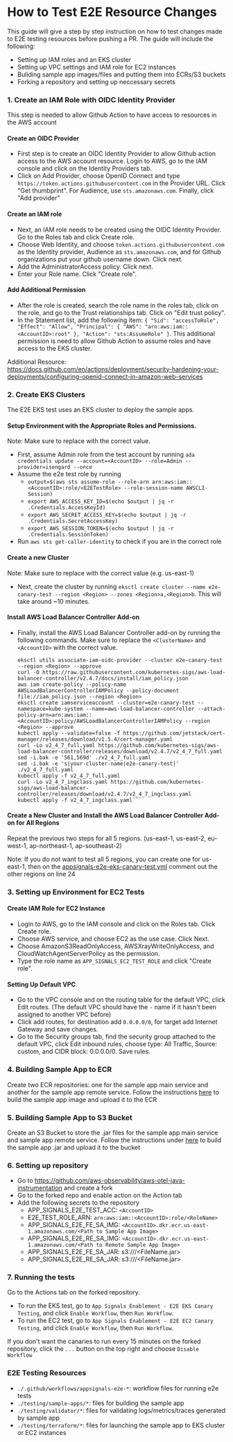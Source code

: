 # How to Test E2E Resource Changes
This guide will give a step by step instruction on how to test changes made to E2E testing resources before pushing a PR.
The guide will include the following:
- Setting up IAM roles and an EKS cluster
- Setting up VPC settings and IAM role for EC2 instances
- Buliding sample app images/files and putting them into ECRs/S3 buckets
- Forking a repository and setting up neccessary secrets


### 1. Create an IAM Role with OIDC Identity Provider
This step is needed to allow Github Action to have access to resources in the AWS account
#### Create an OIDC Provider
- First step is to create an OIDC Identity Provider to allow Github action access to the AWS account resource. Login to AWS, go to the IAM console and click on the Identity Providers tab.
- Click on Add Provider, choose OpenID Connect and type `https://token.actions.githubusercontent.com` in the Provider URL. Click "Get thumbprint". For Audience, use `sts.amazonaws.com`. Finally, click "Add provider"
#### Create an IAM role
- Next, an IAM role needs to be created using the OIDC Identity Provider. Go to the Roles tab and click Create role. 
- Choose Web Identity, and choose `token.actions.githubusercontent.com` as the Identity provider, Audience as `sts.amazonaws.com`, and for Github organizations put your github username down. Click next.
- Add the AdministratorAccess policy. Click next.
- Enter your Role name. Click "Create role".
#### Add Additional Permission
- After the role is created, search the role name in the roles tab, click on the role, and go to the Trust relationships tab. Click on "Edit trust policy".
- In the Statement list, add the following item: 
`{
  "Sid": "accessToRole",
  "Effect": "Allow",
  "Principal": {
  "AWS": "arn:aws:iam::<AccountID>:root"
  },
  "Action": "sts:AssumeRole"
  }`. This additional permission is need to allow Github Action to assume roles and have access to the EKS cluster. 

Additional Resource: https://docs.github.com/en/actions/deployment/security-hardening-your-deployments/configuring-openid-connect-in-amazon-web-services

### 2. Create EKS Clusters
The E2E EKS test uses an EKS cluster to deploy the sample apps. 
#### Setup Environment with the Appropriate Roles and Permissions.
Note: Make sure to replace <AccountID> with the correct value.
- First, assume Admin role from the test account by running `ada credentials update --account=<AccountID> --role=Admin --provider=isengard --once`
- Assume the e2e test role by running 
  - `output=$(aws sts assume-role --role-arn arn:aws:iam::<AccountID>:role/<E2ETestRole> --role-session-name AWSCLI-Session)`
  - `export AWS_ACCESS_KEY_ID=$(echo $output | jq -r .Credentials.AccessKeyId)`
  - `export AWS_SECRET_ACCESS_KEY=$(echo $output | jq -r .Credentials.SecretAccessKey)`
  - `export AWS_SESSION_TOKEN=$(echo $output | jq -r .Credentials.SessionToken)`
- Run `aws sts get-caller-identity` to check if you are in the correct role
#### Create a new Cluster
Note: Make sure to replace <Region> with the correct value (e.g. us-east-1)
- Next, create the cluster by running `eksctl create cluster --name e2e-canary-test --region <Region> --zones <Region>a,<Region>b`. This will take around ~10 minutes. 
#### Install AWS Load Balancer Controller Add-on
- Finally, install the AWS Load Balancer Controller add-on by running the following commands. Make sure to replace the `<ClusterName>` and `<AccountID>` with the correct value.
  ```
  eksctl utils associate-iam-oidc-provider --cluster e2e-canary-test --region <Region> --approve
  curl -O https://raw.githubusercontent.com/kubernetes-sigs/aws-load-balancer-controller/v2.4.7/docs/install/iam_policy.json
  aws iam create-policy --policy-name AWSLoadBalancerControllerIAMPolicy --policy-document file://iam_policy.json --region <Region>
  eksctl create iamserviceaccount --cluster=e2e-canary-test --namespace=kube-system --name=aws-load-balancer-controller --attach-policy-arn=arn:aws:iam::<AccountID>:policy/AWSLoadBalancerControllerIAMPolicy --region <Region> --approve
  kubectl apply --validate=false -f https://github.com/jetstack/cert-manager/releases/download/v1.5.4/cert-manager.yaml
  curl -Lo v2_4_7_full.yaml https://github.com/kubernetes-sigs/aws-load-balancer-controller/releases/download/v2.4.7/v2_4_7_full.yaml
  sed -i.bak -e '561,569d' ./v2_4_7_full.yaml
  sed -i.bak -e 's|your-cluster-name|e2e-canary-test|' ./v2_4_7_full.yaml
  kubectl apply -f v2_4_7_full.yaml
  curl -Lo v2_4_7_ingclass.yaml https://github.com/kubernetes-sigs/aws-load-balancer-controller/releases/download/v2.4.7/v2_4_7_ingclass.yaml
  kubectl apply -f v2_4_7_ingclass.yaml```
#### Create a New Cluster and Install the AWS Load Balancer Controller Add-on for All Regions
Repeat the previous two steps for all 5 regions. (us-east-1, us-east-2, eu-west-1, ap-northeast-1, ap-southeast-2)

Note: If you do not want to test all 5 regions, you can create one for us-east-1, then on the [appsignals-e2e-eks-canary-test.yml](.github/workflows/appsignals-e2e-eks-canary-test.yml) comment out the other regions on line 24

### 3. Setting up Environment for EC2 Tests
#### Create IAM Role for EC2 Instance
- Login to AWS, go to the IAM console and click on the Roles tab. Click Create role.
- Choose AWS service, and choose EC2 as the use case. Click Next.
- Choose AmazonS3ReadOnlyAccess, AWSXrayWriteOnlyAccess, and CloudWatchAgentServerPolicy as the permission. 
- Type the role name as `APP_SIGNALS_EC2_TEST_ROLE` and click "Create role".

#### Setting Up Default VPC
- Go to the VPC console and on the routing table for the default VPC, click Edit routes. (The default VPC should have the `-` name if it hasn't been assigned to another VPC before)
- Click add routes, for destination add `0.0.0.0/0`, for target add Internet Gateway and save changes.
- Go to the Security groups tab, find the security group attached to the default VPC, click Edit inbound rules, choose type: All Traffic, Source: custom, and CIDR block: 0.0.0.0/0. Save rules.

### 4. Building Sample App to ECR
Create two ECR repositories: one for the sample app main service and another for the sample app remote service. 
Follow the instructions [here](./sample-apps/README.md) to build the sample app image and upload it to the ECR

### 5. Building Sample App to S3 Bucket
Create an S3 Bucket to store the .jar files for the sample app main service and sample app remote service.
Follow the instructions under [here](./sample-apps/README.md) to build the sample app .jar and upload it to the bucket

### 6. Setting up repository
- Go to https://github.com/aws-observability/aws-otel-java-instrumentation and create a fork
- Go to the forked repo and enable action on the Action tab
- Add the following secrets to the repository
  - APP_SIGNALS_E2E_TEST_ACC: `<AccountID>`
  - E2E_TEST_ROLE_ARN: `arn:aws:iam::<AccountID>:role/<RoleName>`
  - APP_SIGNALS_E2E_FE_SA_IMG: `<AccountID>.dkr.ecr.us-east-1.amazonaws.com/<Path to Sample App Image>`
  - APP_SIGNALS_E2E_RE_SA_IMG: `<AccountID>.dkr.ecr.us-east-1.amazonaws.com/<Path to Remote Sample App Image>`
  - APP_SIGNALS_E2E_FE_SA_JAR: s3://<BucketName>/<FileName.jar>
  - APP_SIGNALS_E2E_RE_SA_JAR: s3://<BucketName>/<FileName.jar>


### 7. Running the tests
Go to the Actions tab on the forked repository.

- To run the EKS test, go to `App Signals Enablement - E2E EKS Canary Testing`, and click `Enable Workflow`, then `Run Workflow`.
- To run the EC2 test, go to `App Signals Enablement - E2E EC2 Canary Testing`, and click `Enable Workflow`, then `Run Workflow`.

If you don't want the canaries to run every 15 minutes on the forked repository, click the `...` button on the top right and choose `Disable Workflow`

### E2E Testing Resources
- `./.github/workflows/appsignals-e2e-*`: workflow files for running e2e tests
- `./testing/sample-apps/*`: files for building the sample app
- `./testing/validator/*`: files for validating logs/metrics/traces generated by sample app
- `./testing/terraform/*`:  files for launching the sample app to EKS cluster or EC2 instances